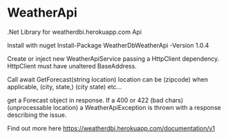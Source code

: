# WeatherApi
.Net Library for weatherdbi.herokuapp.com Api

Install with nuget
Install-Package WeatherDbWeatherApi -Version 1.0.4

Create or inject new WeatherApiService passing a HttpClient dependency.
HttpClient must have unaltered BaseAddress.

Call await GetForecast(string location)
location can be (zipcode) when applicable, (city, state,) (city state) etc...

get a Forecast object in response.  If a 400 or 422 (bad chars) (unprocessable location)
a WeatherApiException is thrown with a response describing the issue.

Find out more here https://weatherdbi.herokuapp.com/documentation/v1

